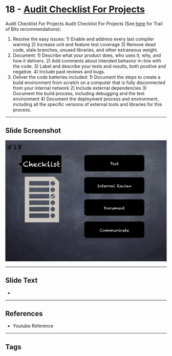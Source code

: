 
# 18 - [Audit Checklist For Projects](./Audit%20Checklist%20For%20Projects.md)

Audit Checklist For Projects Audit Checklist For Projects (See [here](https://blog.trailofbits.com/2018/04/06/how-to-prepare-for-a-security-audit/) for Trail of Bits recommendations):


1.  Resolve the easy issues: 1) Enable and address every last compiler warning 2) Increase unit and feature test coverage 3) Remove dead code, stale branches, unused libraries, and other extraneous weight.
2.  Document: 1) Describe what your product does, who uses it, why, and how it delivers. 2) Add comments about intended behavior in-line with the code. 3) Label and describe your tests and results, both positive and negative. 4) Include past reviews and bugs.
3.  Deliver the code batteries included: 1) Document the steps to create a build environment from scratch on a computer that is fully disconnected from your internal network 2) Include external dependencies 3) Document the build process, including debugging and the test environment 4) Document the deployment process and environment, including all the specific versions of external tools and libraries for this process.


___
## Slide Screenshot
![018.png](../../images/6.Audit%20Techniques%20and%20Tools%20101/018.png)
___
## Slide Text
- 
___
## References
- Youtube Reference
___
## Tags
